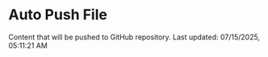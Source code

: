 # Auto Push File

Content that will be pushed to GitHub repository.
Last updated: 07/15/2025, 05:11:21 AM